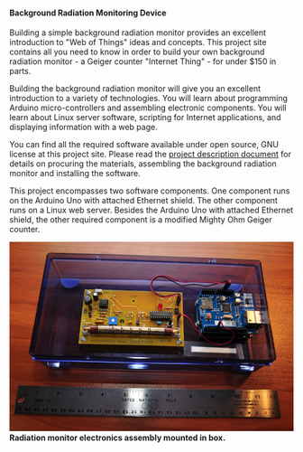 <html>
<body>
<h4>Background Radiation Monitoring Device</h4>

<p>Building a simple background radiation monitor provides an excellent introduction to "Web of Things" ideas and concepts. This project site contains all you need to know in order to build your own background radiation monitor - a Geiger counter "Internet Thing" - for under $150 in parts.</p>

<p>Building the background radiation monitor will give you an excellent introduction to a variety of technologies. You will learn about programming Arduino micro-controllers and assembling electronic components. You will learn about Linux server software, scripting for Internet applications, and displaying information with a web page.</p>

<p>You can find all the required software available under open source, GNU license at this project site. Please read the <a href="DIY Radmon Project Description.pdf">project description document</a> for details on procuring the materials, assembling the background radiation monitor and installing the software.</p>

<p>This project encompasses two software components. One component runs on the Arduino Uno with attached Ethernet shield. The other component runs on a Linux web server. Besides the Arduino Uno with attached Ethernet shield, the other required component is a modified Mighty Ohm Geiger counter.</p>

<img src="docs/RadiationMonitor.jpg"><br>
<b>Radiation monitor electronics assembly mounted in box.</b>
<br>
</body>
</html>
